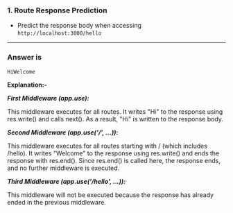 ### 1. **Route Response Prediction** 
   - Predict the response body when accessing `http://localhost:3000/hello`
   
---

### Answer is 
```
HiWelcome
```

**Explanation:-**

***First Middleware (app.use):***

This middleware executes for all routes.
It writes "Hi" to the response using res.write() and calls next().
As a result, "Hi" is written to the response body.

***Second Middleware (app.use('/', ...)):***

This middleware executes for all routes starting with / (which includes /hello).
It writes "Welcome" to the response using res.write() and ends the response with res.end().
Since res.end() is called here, the response ends, and no further middleware is executed.

***Third Middleware (app.use('/hello', ...)):***

This middleware will not be executed because the response has already ended in the previous middleware.
